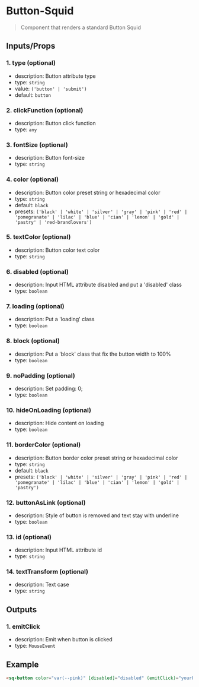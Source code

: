 # Button-Squid

> Component that renders a standard Button Squid

## Inputs/Props

### 1. type (optional)

- description: Button attribute type
- type: `string`
- value: `('button' | 'submit')`
- default: `button`

### 2. clickFunction (optional)

- description: Button click function
- type: `any`

### 3. fontSize (optional)

- description: Button font-size
- type: `string`

### 4. color (optional)

- description: Button color preset string or hexadecimal color
- type: `string`
- default: `black`
- presets: `('black' | 'white' | 'silver' | 'gray' | 'pink' | 'red' | 'pomegranate' | 'lilac' | 'blue' | 'cian' | 'lemon' | 'gold' | 'pastry' | 'red-brandlovers')`

### 5. textColor (optional)

- description: Button color text color
- type: `string`

### 6. disabled (optional)

- description: Input HTML attribute disabled and put a 'disabled' class
- type: `boolean`

### 7. loading (optional)

- description: Put a 'loading' class
- type: `boolean`

### 8. block (optional)

- description: Put a 'block' class that fix the button width to 100%
- type: `boolean`

### 9. noPadding (optional)

- description: Set padding: 0;
- type: `boolean`

### 10. hideOnLoading (optional)

- description: Hide content on loading
- type: `boolean`

### 11. borderColor (optional)

- description: Button border color preset string or hexadecimal color
- type: `string`
- default: `black`
- presets: `('black' | 'white' | 'silver' | 'gray' | 'pink' | 'red' | 'pomegranate' | 'lilac' | 'blue' | 'cian' | 'lemon' | 'gold' | 'pastry')`

### 12. buttonAsLink (optional)

- description: Style of button is removed and text stay with underline
- type: `boolean`

### 13. id (optional)

- description: Input HTML attribute id
- type: `string`

### 14. textTransform (optional)

- description: Text case
- type: `string`

## Outputs

### 1. emitClick

- description: Emit when button is clicked
- type: `MouseEvent`

## Example

```html
<sq-button color="var(--pink)" [disabled]="disabled" (emitClick)="yourFunc()"> Click me! </sq-button>
```
